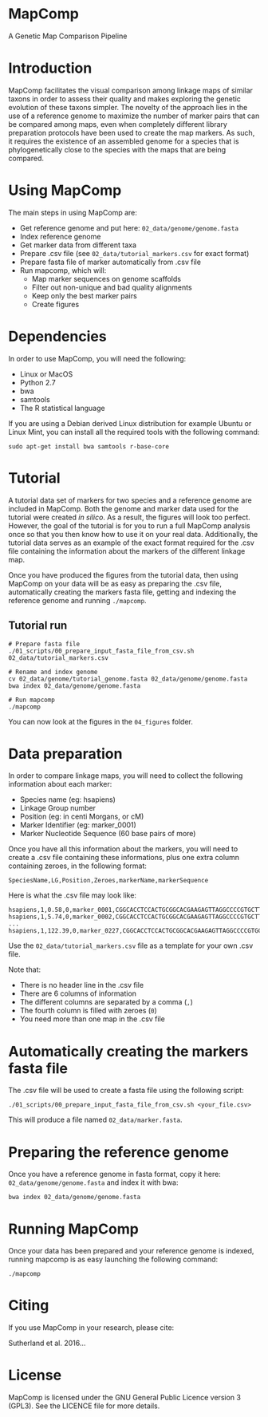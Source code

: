 # MapComp

A Genetic Map Comparison Pipeline

# Introduction

MapComp facilitates the visual comparison among linkage maps of similar taxons
in order to assess their quality and makes exploring the genetic evolution of
these taxons simpler. The novelty of the approach lies in the use of a
reference genome to maximize the number of marker pairs that can be compared
among maps, even when completely different library preparation protocols have
been used to create the map markers. As such, it requires the existence of an
assembled genome for a species that is phylogenetically close to the species
with the maps that are being compared.

# Using MapComp

The main steps in using MapComp are:

- Get reference genome and put here: `02_data/genome/genome.fasta`
- Index reference genome
- Get marker data from different taxa
- Prepare .csv file (see `02_data/tutorial_markers.csv` for exact format)
- Prepare fasta file of marker automatically from .csv file
- Run mapcomp, which will:
  - Map marker sequences on genome scaffolds
  - Filter out non-unique and bad quality alignments
  - Keep only the best marker pairs
  - Create figures

# Dependencies

In order to use MapComp, you will need the following:

- Linux or MacOS
- Python 2.7
- bwa
- samtools
- The R statistical language

If you are using a Debian derived Linux distribution for example Ubuntu or
Linux Mint, you can install all the required tools with the following command:

```
sudo apt-get install bwa samtools r-base-core
```

# Tutorial

A tutorial data set of markers for two species and a reference genome are
included in MapComp. Both the genome and marker data used for the tutorial were
created *in silico*. As a result, the figures will look too perfect. However,
the goal of the tutorial is for you to run a full MapComp analysis once so that
you then know how to use it on your real data. Additionally, the tutorial data
serves as an example of the exact format required for the .csv file containing
the information about the markers of the different linkage map.

Once you have produced the figures from the tutorial data, then using MapComp
on your data will be as easy as preparing the .csv file, automatically creating
the markers fasta file, getting and indexing the reference genome and running
`./mapcomp`.

## Tutorial run

```
# Prepare fasta file
./01_scripts/00_prepare_input_fasta_file_from_csv.sh 02_data/tutorial_markers.csv

# Rename and index genome
cv 02_data/genome/tutorial_genome.fasta 02_data/genome/genome.fasta
bwa index 02_data/genome/genome.fasta

# Run mapcomp
./mapcomp
```

You can now look at the figures in the `04_figures` folder.

# Data preparation

In order to compare linkage maps, you will need to collect the following
information about each marker:

- Species name (eg: hsapiens)
- Linkage Group number
- Position (eg: in centi Morgans, or cM)
- Marker Identifier (eg: marker_0001)
- Marker Nucleotide Sequence (60 base pairs of more)

Once you have all this information about the markers, you will need to create a
.csv file containing these informations, plus one extra column containing
zeroes, in the following format:

```
SpeciesName,LG,Position,Zeroes,markerName,markerSequence
```

Here is what the .csv file may look like:

```
hsapiens,1,0.58,0,marker_0001,CGGCACCTCCACTGCGGCACGAAGAGTTAGGCCCCGTGCTTTGCGG
hsapiens,1,5.74,0,marker_0002,CGGCACCTCCACTGCGGCACGAAGAGTTAGGCCCCGTGCTTTGCGG
...
hsapiens,1,122.39,0,marker_0227,CGGCACCTCCACTGCGGCACGAAGAGTTAGGCCCCGTGCTTTGCGG
```

Use the `02_data/tutorial_markers.csv` file as a template for your own .csv
file.

Note that:

- There is no header line in the .csv file
- There are 6 columns of information
- The different columns are separated by a comma (`,`)
- The fourth column is filled with zeroes (`0`)
- You need more than one map in the .csv file

# Automatically creating the markers fasta file

The .csv file will be used to create a fasta file using the following script:

```
./01_scripts/00_prepare_input_fasta_file_from_csv.sh <your_file.csv>
```

This will produce a file named `02_data/marker.fasta`.

# Preparing the reference genome

Once you have a reference genome in fasta format, copy it here:
`02_data/genome/genome.fasta` and index it with bwa:

```
bwa index 02_data/genome/genome.fasta
```

# Running MapComp

Once your data has been prepared and your reference genome is indexed, running
mapcomp is as easy launching the following command:

```
./mapcomp
```

# Citing
If you use MapComp in your research, please cite:

Sutherland et al. 2016...

# License

MapComp is licensed under the GNU General Public Licence version 3 (GPL3). See
the LICENCE file for more details.
